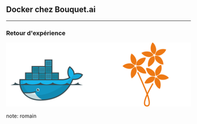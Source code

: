 ## Docker chez Bouquet.ai
---
### Retour d'expérience

![bouquet](images/docker_chez_bouquet.svg)

note: romain

